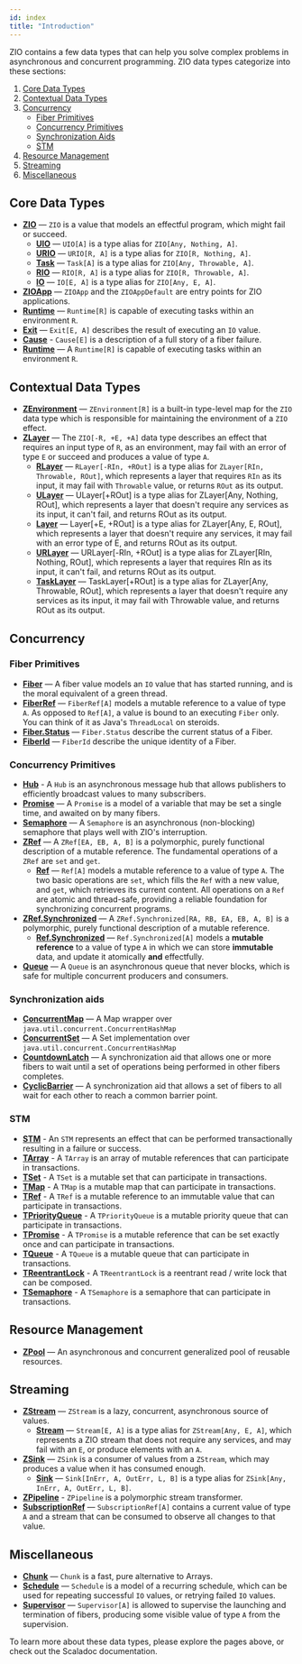 ```yaml
---
id: index
title: "Introduction"
---
```


ZIO contains a few data types that can help you solve complex problems in asynchronous and concurrent programming. ZIO data types categorize into these sections:

1. [Core Data Types](#core-data-types)
2. [Contextual Data Types](#contextual-data-types)
3. [Concurrency](#concurrency)
    - [Fiber Primitives](#fiber-primitives)
    - [Concurrency Primitives](#concurrency-primitives)
    - [Synchronization Aids](#synchronization-aids)
    - [STM](#stm)
3. [Resource Management](#resource-management)
6. [Streaming](#streaming)
7. [Miscellaneous](#miscellaneous)

## Core Data Types
 - **[ZIO](core/zio/zio.md)** — `ZIO` is a value that models an effectful program, which might fail or succeed.
   + **[UIO](core/zio/uio.md)** — `UIO[A]` is a type alias for `ZIO[Any, Nothing, A]`.
   + **[URIO](core/zio/urio.md)** — `URIO[R, A]` is a type alias for `ZIO[R, Nothing, A]`.
   + **[Task](core/zio/task.md)** — `Task[A]` is a type alias for `ZIO[Any, Throwable, A]`.
   + **[RIO](core/zio/rio.md)** — `RIO[R, A]` is a type alias for `ZIO[R, Throwable, A]`.
   + **[IO](core/zio/io.md)** — `IO[E, A]` is a type alias for `ZIO[Any, E, A]`.
 - **[ZIOApp](core/zioapp.md)** — `ZIOApp` and the `ZIOAppDefault` are entry points for ZIO applications.
 - **[Runtime](core/runtime.md)** — `Runtime[R]` is capable of executing tasks within an environment `R`.
 - **[Exit](core/exit.md)** — `Exit[E, A]` describes the result of executing an `IO` value.
 - **[Cause](core/cause.md)** - `Cause[E]` is a description of a full story of a fiber failure. 
 - **[Runtime](core/runtime.md)** — A `Runtime[R]` is capable of executing tasks within an environment `R`.

## Contextual Data Types
- **[ZEnvironment](contextual/zenvironment.md)** — `ZEnvironment[R]` is a built-in type-level map for the `ZIO` data type which is responsible for maintaining the environment of a `ZIO` effect.
- **[ZLayer](contextual/zlayer.md)** — The `ZIO[-R, +E, +A]` data type describes an effect that requires an input type of `R`, as an environment, may fail with an error of type `E` or succeed and produces a value of type `A`.
    + **[RLayer](contextual/rlayer.md)** — `RLayer[-RIn, +ROut]` is a type alias for `ZLayer[RIn, Throwable, ROut]`, which represents a layer that requires `RIn` as its input, it may fail with `Throwable` value, or returns `ROut` as its output.
    + **[ULayer](contextual/ulayer.md)** — ULayer[+ROut] is a type alias for ZLayer[Any, Nothing, ROut], which represents a layer that doesn't require any services as its input, it can't fail, and returns ROut as its output.
    + **[Layer](contextual/layer.md)** — Layer[+E, +ROut] is a type alias for ZLayer[Any, E, ROut], which represents a layer that doesn't require any services, it may fail with an error type of E, and returns ROut as its output.
    + **[URLayer](contextual/urlayer.md)** — URLayer[-RIn, +ROut] is a type alias for ZLayer[RIn, Nothing, ROut], which represents a layer that requires RIn as its input, it can't fail, and returns ROut as its output.
    + **[TaskLayer](contextual/task-layer.md)** — TaskLayer[+ROut] is a type alias for ZLayer[Any, Throwable, ROut], which represents a layer that doesn't require any services as its input, it may fail with Throwable value, and returns ROut as its output.

## Concurrency

### Fiber Primitives
 - **[Fiber](fiber/fiber.md)** — A fiber value models an `IO` value that has started running, and is the moral equivalent of a green thread.
 - **[FiberRef](fiber/fiberref.md)** — `FiberRef[A]` models a mutable reference to a value of type `A`. As opposed to `Ref[A]`, a value is bound to an executing `Fiber` only.  You can think of it as Java's `ThreadLocal` on steroids.
 - **[Fiber.Status](fiber/fiberstatus.md)** — `Fiber.Status` describe the current status of a Fiber.
 - **[FiberId](fiber/fiberid.md)** — `FiberId` describe the unique identity of a Fiber.
 
### Concurrency Primitives
 - **[Hub](concurrency/hub.md)** - A `Hub` is an asynchronous message hub that allows publishers to efficiently broadcast values to many subscribers.
 - **[Promise](concurrency/promise.md)** — A `Promise` is a model of a variable that may be set a single time, and awaited on by many fibers.
 - **[Semaphore](concurrency/semaphore.md)** — A `Semaphore` is an asynchronous (non-blocking) semaphore that plays well with ZIO's interruption.
- **[ZRef](concurrency/zref.md)** — A `ZRef[EA, EB, A, B]` is a polymorphic, purely functional description of a mutable reference. The fundamental operations of a `ZRef` are `set` and `get`.
  + **[Ref](concurrency/ref.md)** — `Ref[A]` models a mutable reference to a value of type `A`. The two basic operations are `set`, which fills the `Ref` with a new value, and `get`, which retrieves its current content. All operations on a `Ref` are atomic and thread-safe, providing a reliable foundation for synchronizing concurrent programs.
- **[ZRef.Synchronized](concurrency/zrefsynchronized.md)** — A `ZRef.Synchronized[RA, RB, EA, EB, A, B]` is a polymorphic, purely functional description of a mutable reference. 
  + **[Ref.Synchronized](concurrency/refsynchronized.md)** — `Ref.Synchronized[A]` models a **mutable reference** to a value of type `A` in which we can store **immutable** data, and update it atomically **and** effectfully.
 - **[Queue](concurrency/queue.md)** — A `Queue` is an asynchronous queue that never blocks, which is safe for multiple concurrent producers and consumers.

### Synchronization aids

- **[ConcurrentMap](sync/concurrentmap.md)** — A Map wrapper over `java.util.concurrent.ConcurrentHashMap`
- **[ConcurrentSet](sync/concurrentset.md)** — A Set implementation over `java.util.concurrent.ConcurrentHashMap`
- **[CountdownLatch](sync/countdownlatch.md)** — A synchronization aid that allows one or more fibers to wait until a
  set of operations being performed in other fibers completes.
- **[CyclicBarrier](sync/cyclicbarrier.md)** — A synchronization aid that allows a set of fibers to all wait for each
  other to reach a common barrier point.

### STM

- **[STM](stm/stm.md)** - An `STM` represents an effect that can be performed transactionally resulting in a failure or success.
- **[TArray](stm/tarray.md)** - A `TArray` is an array of mutable references that can participate in transactions.
- **[TSet](stm/tset.md)** - A `TSet` is a mutable set that can participate in transactions.
- **[TMap](stm/tmap.md)** - A `TMap` is a mutable map that can participate in transactions.
- **[TRef](stm/tref.md)** - A `TRef` is a mutable reference to an immutable value that can participate in transactions.
- **[TPriorityQueue](stm/tpriorityqueue.md)** - A `TPriorityQueue` is a mutable priority queue that can participate in transactions.
- **[TPromise](stm/tpromise.md)** - A `TPromise` is a mutable reference that can be set exactly once and can participate in transactions.
- **[TQueue](stm/tqueue.md)** - A `TQueue` is a mutable queue that can participate in transactions.
- **[TReentrantLock](stm/treentrantlock.md)** - A `TReentrantLock` is a reentrant read / write lock that can be composed.
- **[TSemaphore](stm/tsemaphore.md)** - A `TSemaphore` is a semaphore that can participate in transactions.

## Resource Management
- **[ZPool](resource/zpool.md)** — An asynchronous and concurrent generalized pool of reusable resources.

## Streaming
- **[ZStream](stream/zstream.md)** — `ZStream` is a lazy, concurrent, asynchronous source of values.
   + **[Stream](stream/stream.md)** — `Stream[E, A]` is a type alias for `ZStream[Any, E, A]`, which represents a ZIO stream that does not require any services, and may fail with an `E`, or produce elements with an `A`. 
- **[ZSink](stream/zsink.md)** — `ZSink` is a consumer of values from a `ZStream`, which may produces a value when it has consumed enough.
   + **[Sink](stream/sink.md)** — `Sink[InErr, A, OutErr, L, B]` is a type alias for `ZSink[Any, InErr, A, OutErr, L, B]`.
- **[ZPipeline](stream/zpipeline.md)** - `ZPipeline` is a polymorphic stream transformer.
- **[SubscriptionRef](stream/subscriptionref.md)** — `SubscriptionRef[A]` contains a current value of type `A` and a stream that can be consumed to observe all changes to that value.
 
## Miscellaneous
- **[Chunk](misc/chunk.md)** — `Chunk` is a fast, pure alternative to Arrays.
- **[Schedule](misc/schedule.md)** — `Schedule` is a model of a recurring schedule, which can be used for repeating successful `IO` values, or retrying failed `IO` values.
- **[Supervisor](misc/supervisor.md)** — `Supervisor[A]` is allowed to supervise the launching and termination of fibers, producing some visible value of type `A` from the supervision.

To learn more about these data types, please explore the pages above, or check out the Scaladoc documentation.
